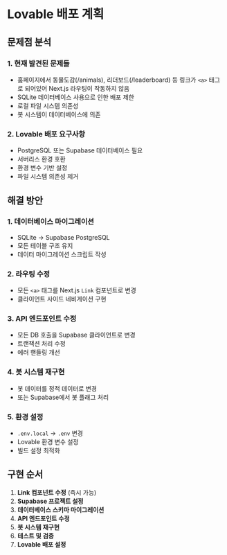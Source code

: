 # Lovable 배포 계획

## 문제점 분석

### 1. 현재 발견된 문제들
- 홈페이지에서 동물도감(/animals), 리더보드(/leaderboard) 등 링크가 `<a>` 태그로 되어있어 Next.js 라우팅이 작동하지 않음
- SQLite 데이터베이스 사용으로 인한 배포 제한
- 로컬 파일 시스템 의존성
- 봇 시스템이 데이터베이스에 의존

### 2. Lovable 배포 요구사항
- PostgreSQL 또는 Supabase 데이터베이스 필요
- 서버리스 환경 호환
- 환경 변수 기반 설정
- 파일 시스템 의존성 제거

## 해결 방안

### 1. 데이터베이스 마이그레이션
- SQLite → Supabase PostgreSQL
- 모든 테이블 구조 유지
- 데이터 마이그레이션 스크립트 작성

### 2. 라우팅 수정
- 모든 `<a>` 태그를 Next.js `Link` 컴포넌트로 변경
- 클라이언트 사이드 네비게이션 구현

### 3. API 엔드포인트 수정
- 모든 DB 호출을 Supabase 클라이언트로 변경
- 트랜잭션 처리 수정
- 에러 핸들링 개선

### 4. 봇 시스템 재구현
- 봇 데이터를 정적 데이터로 변경
- 또는 Supabase에서 봇 플래그 처리

### 5. 환경 설정
- `.env.local` → `.env` 변경
- Lovable 환경 변수 설정
- 빌드 설정 최적화

## 구현 순서

1. **Link 컴포넌트 수정** (즉시 가능)
2. **Supabase 프로젝트 설정**
3. **데이터베이스 스키마 마이그레이션**
4. **API 엔드포인트 수정**
5. **봇 시스템 재구현**
6. **테스트 및 검증**
7. **Lovable 배포 설정**